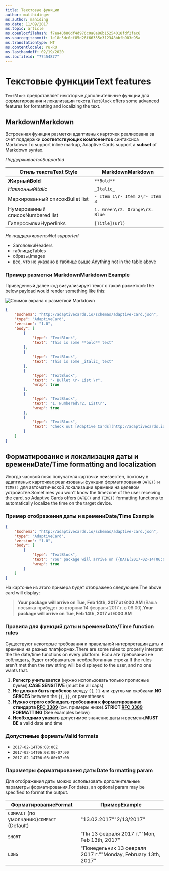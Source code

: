 ```yaml
---
title: Текстовые функции
author: matthidinger
ms.author: mahiding
ms.date: 11/09/2017
ms.topic: article
ms.openlocfilehash: f7ea40b80df4d976c0a8a86b15254018fdf2fac6
ms.sourcegitcommit: 1e18c5dc0cf85d26f66335e312348bbfb903d95a
ms.translationtype: HT
ms.contentlocale: ru-RU
ms.lasthandoff: 02/19/2020
ms.locfileid: "77454877"
---
```

# <a name="text-features"></a><span data-ttu-id="c1be6-102">Текстовые функции</span><span class="sxs-lookup"><span data-stu-id="c1be6-102">Text features</span></span>

<span data-ttu-id="c1be6-103">`TextBlock` предоставляет некоторые дополнительные функции для форматирования и локализации текста.</span><span class="sxs-lookup"><span data-stu-id="c1be6-103">`TextBlock` offers some advanced features for formatting and localizing the text.</span></span>

## <a name="markdown"></a><span data-ttu-id="c1be6-104">Markdown</span><span class="sxs-lookup"><span data-stu-id="c1be6-104">Markdown</span></span>
<span data-ttu-id="c1be6-105">Встроенная функция разметки адаптивных карточек реализована за счет поддержки **соответствующих компонентов** синтаксиса Markdown.</span><span class="sxs-lookup"><span data-stu-id="c1be6-105">To support inline markup, Adaptive Cards support a **subset** of Markdown syntax.</span></span>

<span data-ttu-id="c1be6-106">_Поддерживается_</span><span class="sxs-lookup"><span data-stu-id="c1be6-106">_Supported_</span></span>

| <span data-ttu-id="c1be6-107">Стиль текста</span><span class="sxs-lookup"><span data-stu-id="c1be6-107">Text Style</span></span>      | <span data-ttu-id="c1be6-108">Markdown</span><span class="sxs-lookup"><span data-stu-id="c1be6-108">Markdown</span></span> |
|-----------------|-----|
| <span data-ttu-id="c1be6-109">**Жирный**</span><span class="sxs-lookup"><span data-stu-id="c1be6-109">**Bold**</span></span>        | ```**Bold**``` |
| <span data-ttu-id="c1be6-110">_Наклонный_</span><span class="sxs-lookup"><span data-stu-id="c1be6-110">_Italic_</span></span>        | ```_Italic_``` |
| <span data-ttu-id="c1be6-111">Маркированный список</span><span class="sxs-lookup"><span data-stu-id="c1be6-111">Bullet list</span></span>     | ```- Item 1\r- Item 2\r- Item 3``` | 
| <span data-ttu-id="c1be6-112">Нумерованный список</span><span class="sxs-lookup"><span data-stu-id="c1be6-112">Numbered list</span></span>   | ```1. Green\r2. Orange\r3. Blue``` |
| <span data-ttu-id="c1be6-113">Гиперссылки</span><span class="sxs-lookup"><span data-stu-id="c1be6-113">Hyperlinks</span></span>      | ```[Title](url)``` |

<span data-ttu-id="c1be6-114">_Не поддерживается_</span><span class="sxs-lookup"><span data-stu-id="c1be6-114">_Not supported_</span></span>

* <span data-ttu-id="c1be6-115">Заголовки</span><span class="sxs-lookup"><span data-stu-id="c1be6-115">Headers</span></span>
* <span data-ttu-id="c1be6-116">таблицы;</span><span class="sxs-lookup"><span data-stu-id="c1be6-116">Tables</span></span>
* <span data-ttu-id="c1be6-117">образы,</span><span class="sxs-lookup"><span data-stu-id="c1be6-117">Images</span></span>
* <span data-ttu-id="c1be6-118">все, что не указано в таблице выше.</span><span class="sxs-lookup"><span data-stu-id="c1be6-118">Anything not in the table above</span></span>

### <a name="markdown-example"></a><span data-ttu-id="c1be6-119">Пример разметки Markdown</span><span class="sxs-lookup"><span data-stu-id="c1be6-119">Markdown Example</span></span>

<span data-ttu-id="c1be6-120">Приведенный далее код визуализирует текст с такой разметкой:</span><span class="sxs-lookup"><span data-stu-id="c1be6-120">The below payload would render something like this:</span></span>

![Снимок экрана с разметкой Markdown](media/text-features/markdown.png)

```json
{
    "$schema": "http://adaptivecards.io/schemas/adaptive-card.json",
    "type": "AdaptiveCard",
    "version": "1.0",
    "body": [
        {
            "type": "TextBlock",
            "text": "This is some **bold** text"
        },
        {
            "type": "TextBlock",
            "text": "This is some _italic_ text"
        },
        {
            "type": "TextBlock",
            "text": "- Bullet \r- List \r",
            "wrap": true
        },
        {
            "type": "TextBlock",
            "text": "1. Numbered\r2. List\r",
            "wrap": true
        },
        {
            "type": "TextBlock",
            "text": "Check out [Adaptive Cards](http://adaptivecards.io)"
        }
    ]
}
```

## <a name="datetime-formatting-and-localization"></a><span data-ttu-id="c1be6-122">Форматирование и локализация даты и времени</span><span class="sxs-lookup"><span data-stu-id="c1be6-122">Date/Time formatting and localization</span></span>

<span data-ttu-id="c1be6-123">Иногда часовой пояс получателя карточки неизвестен, поэтому в адаптивных карточках реализованы функции форматирования `DATE()` и `TIME()` для автоматической локализации времени на целевом устройстве.</span><span class="sxs-lookup"><span data-stu-id="c1be6-123">Sometimes you won't know the timezone of the user receiving the card, so Adaptive Cards offers `DATE()` and `TIME()` formatting functions to automatically localize the time on the target device.</span></span>

### <a name="datetime-example"></a><span data-ttu-id="c1be6-124">Пример отображения даты и времени</span><span class="sxs-lookup"><span data-stu-id="c1be6-124">Date/Time Example</span></span>

```json
{
    "$schema": "http://adaptivecards.io/schemas/adaptive-card.json",
    "type": "AdaptiveCard",
    "version": "1.0",
    "body": [
        {
            "type": "TextBlock",
            "text": "Your package will arrive on {{DATE(2017-02-14T06:00:00Z, SHORT)}} at {{TIME(2017-02-14T06:00:00Z)}}",
            "wrap": true
        }
    ]
}
```

<span data-ttu-id="c1be6-125">На карточке из этого примера будет отображено следующее:</span><span class="sxs-lookup"><span data-stu-id="c1be6-125">The above card will display:</span></span> 

> <span data-ttu-id="c1be6-126">**Your package will arrive on Tue, Feb 14th, 2017 at 6:00 AM** (Ваша посылка прибудет во вторник 14 февраля 2017 г. в 06:00).</span><span class="sxs-lookup"><span data-stu-id="c1be6-126">**Your package will arrive on Tue, Feb 14th, 2017 at 6:00 AM**</span></span>

### <a name="datetime-function-rules"></a><span data-ttu-id="c1be6-127">Правила для функций даты и времени</span><span class="sxs-lookup"><span data-stu-id="c1be6-127">Date/Time function rules</span></span>

<span data-ttu-id="c1be6-128">Существуют некоторые требования к правильной интерпретации даты и времени на разных платформах.</span><span class="sxs-lookup"><span data-stu-id="c1be6-128">There are some rules to properly interpret the the date/time functions on every platform.</span></span> <span data-ttu-id="c1be6-129">Если эти требования не соблюдать, будет отображаться необработанная строка.</span><span class="sxs-lookup"><span data-stu-id="c1be6-129">If the rules aren't met then the raw string will be displayed to the user, and no one wants that.</span></span>

1. <span data-ttu-id="c1be6-130">**Регистр учитывается** (нужно использовать только прописные буквы).</span><span class="sxs-lookup"><span data-stu-id="c1be6-130">**CASE SENSITIVE** (must be all caps)</span></span>
1. <span data-ttu-id="c1be6-131">**Не должно быть пробелов** между `{{`, `}}` или круглыми скобками.</span><span class="sxs-lookup"><span data-stu-id="c1be6-131">**NO SPACES** between the `{{`, `}}`, or parentheses</span></span>
1. <span data-ttu-id="c1be6-132">**Нужно строго соблюдать требования к форматированию стандарта [RFC 3389](https://tools.ietf.org/html/rfc3339)** (см. примеры ниже).</span><span class="sxs-lookup"><span data-stu-id="c1be6-132">**STRICT [RFC 3389](https://tools.ietf.org/html/rfc3339) FORMATTING** (See examples below)</span></span>
1. <span data-ttu-id="c1be6-133">**Необходимо указать** допустимое значение даты и времени.</span><span class="sxs-lookup"><span data-stu-id="c1be6-133">**MUST BE** a valid date and time</span></span>

### <a name="valid-formats"></a><span data-ttu-id="c1be6-134">Допустимые форматы</span><span class="sxs-lookup"><span data-stu-id="c1be6-134">Valid formats</span></span>

* `2017-02-14T06:08:00Z`
* `2017-02-14T06:08:00-07:00`
* `2017-02-14T06:08:00+07:00`

### <a name="date-formatting-param"></a><span data-ttu-id="c1be6-135">Параметры форматирования даты</span><span class="sxs-lookup"><span data-stu-id="c1be6-135">Date formatting param</span></span>

<span data-ttu-id="c1be6-136">Для отображения даты можно использовать дополнительные параметры форматирования.</span><span class="sxs-lookup"><span data-stu-id="c1be6-136">For dates, an optional param may be specified to format the output.</span></span>


|       <span data-ttu-id="c1be6-137">Форматирование</span><span class="sxs-lookup"><span data-stu-id="c1be6-137">Format</span></span>        |            <span data-ttu-id="c1be6-138">Пример</span><span class="sxs-lookup"><span data-stu-id="c1be6-138">Example</span></span>            |
|---------------------|-------------------------------|
| <span data-ttu-id="c1be6-139">`COMPACT` (по умолчанию)</span><span class="sxs-lookup"><span data-stu-id="c1be6-139">`COMPACT` (Default)</span></span> |          <span data-ttu-id="c1be6-140">"13.02.2017"</span><span class="sxs-lookup"><span data-stu-id="c1be6-140">"2/13/2017"</span></span>          |
|       `SHORT`       |     <span data-ttu-id="c1be6-141">"Пн 13 февраля 2017 г."</span><span class="sxs-lookup"><span data-stu-id="c1be6-141">"Mon, Feb 13th, 2017"</span></span>     |
|       `LONG`        | <span data-ttu-id="c1be6-142">"Понедельник 13 февраля 2017 г."</span><span class="sxs-lookup"><span data-stu-id="c1be6-142">"Monday, February 13th, 2017"</span></span> |

